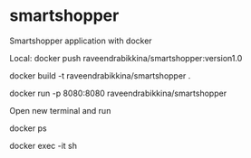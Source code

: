 # smartshopper
Smartshopper application with docker

Local:
docker push raveendrabikkina/smartshopper:version1.0

docker build -t raveendrabikkina/smartshopper .

docker run -p 8080:8080 raveendrabikkina/smartshopper

Open new terminal and run

docker ps

docker exec -it <containerid> sh
